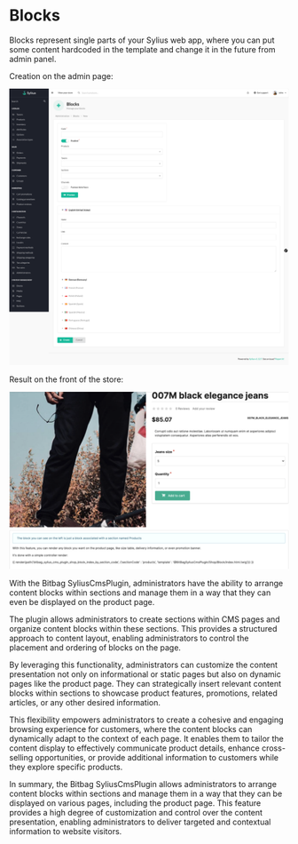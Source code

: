 # Blocks

Blocks represent single parts of your Sylius web app, where you can put some content hardcoded in the 
template and change it in the future from admin panel.

Creation on the admin page:

![Screenshot showing content management config in admin](blocks_create_cms.png)

Result on the front of the store:

![Screenshot showing content management config in admin](blocks_cms_result.png)

With the Bitbag SyliusCmsPlugin, administrators have the ability to arrange content blocks within sections and manage them in a way that they can even be displayed on the product page.

The plugin allows administrators to create sections within CMS pages and organize content blocks within these sections. This provides a structured approach to content layout, enabling administrators to control the placement and ordering of blocks on the page.

By leveraging this functionality, administrators can customize the content presentation not only on informational or static pages but also on dynamic pages like the product page. They can strategically insert relevant content blocks within sections to showcase product features, promotions, related articles, or any other desired information.

This flexibility empowers administrators to create a cohesive and engaging browsing experience for customers, where the content blocks can dynamically adapt to the context of each page. It enables them to tailor the content display to effectively communicate product details, enhance cross-selling opportunities, or provide additional information to customers while they explore specific products.

In summary, the Bitbag SyliusCmsPlugin allows administrators to arrange content blocks within sections and manage them in a way that they can be displayed on various pages, including the product page. This feature provides a high degree of customization and control over the content presentation, enabling administrators to deliver targeted and contextual information to website visitors.
